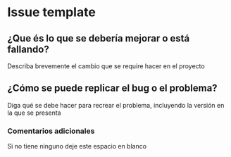 # Issue template

## ¿Que és lo que se debería mejorar o está fallando?

Describa brevemente el cambio que se require hacer en el proyecto

## ¿Cómo se puede replicar el bug o el problema?

Diga qué se debe hacer para recrear el problema, incluyendo la versión en la que se presenta

### Comentarios adicionales

Si no tiene ninguno deje este espacio en blanco
